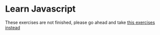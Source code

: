 # Learn Javascript 

These exercises are not finished, please go ahead and take [this exercises instead](https://repl.it/classroom/invite/BB4WDpk)
